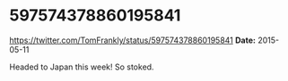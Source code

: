 # 597574378860195841
https://twitter.com/TomFrankly/status/597574378860195841
**Date:** 2015-05-11

Headed to Japan this week! So stoked.
